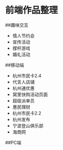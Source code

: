 # 前端作品整理

##趣味交互
 - 情人节约会
 - 宣传活动
 - 撑杆游戏
 - 婚礼活动

##移动端
 - 杭州市民卡2.4
 - 代言人店铺
 - 杭州通优惠
 - 窝里快购活动页面
 - 超级派单员
 - 惠民理财
 - 杭州市民卡2.2
 - 杭州发布
 - 宁波登山俱乐部
 - 海商网

##PC端
